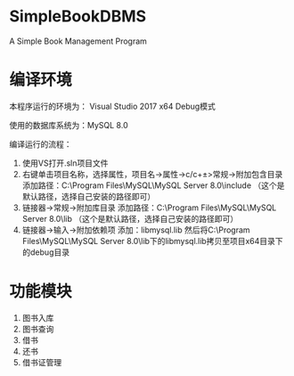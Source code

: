 # SimpleBookDBMS
A Simple Book Management Program
# 编译环境
本程序运行的环境为： Visual Studio 2017 x64 Debug模式

使用的数据库系统为：MySQL 8.0

编译运行的流程：


1.  使用VS打开.sln项目文件
2.  右键单击项目名称，选择属性，项目名->属性->c/c+±>常规->附加包含目录 添加路径：C:\\Program Files\\MySQL\\MySQL Server 8.0\\include （这个是默认路径，选择自己安装的路径即可）
3.  链接器->常规->附加库目录 添加路径：C:\\Program Files\\MySQL\\MySQL Server 8.0\\lib
（这个是默认路径，选择自己安装的路径即可）
4.  链接器->输入->附加依赖项 添加：libmysql.lib 然后将C:\\Program Files\\MySQL\\MySQL Server 8.0\\lib下的libmysql.lib拷贝至项目x64目录下的debug目录

# 功能模块
1. 图书入库
2. 图书查询
3. 借书
4. 还书
5. 借书证管理
